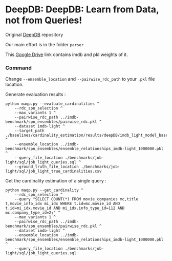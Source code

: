 # DeepDB: DeepDB: Learn from Data, not from Queries!
Original [DeepDB](https://github.com/DataManagementLab/deepdb-public.git) repository

Our main effort is in the folder `parser`

This [Google Drive](https://drive.google.com/drive/folders/11e19PH7jNOBdFVNzegg0uJcrT2xFCpTy) link contains imdb and pkl weights of it.

### Command

Change `--ensemble_location` and `--pairwise_rdc_path` to your `.pkl` file location.

Generate evaluation results :
```
python maqp.py --evaluate_cardinalities ^
    --rdc_spn_selection ^
    --max_variants 1 ^
    --pairwise_rdc_path ../imdb-benchmark/spn_ensembles/pairwise_rdc.pkl ^
    --dataset imdb-light ^
    --target_path ./baselines/cardinality_estimation/results/deepDB/imdb_light_model_based_budget_5.csv ^
    --ensemble_location ../imdb-benchmark/spn_ensembles/ensemble_relationships_imdb-light_1000000.pkl ^
    --query_file_location ./benchmarks/job-light/sql/job_light_queries.sql ^
    --ground_truth_file_location ./benchmarks/job-light/sql/job_light_true_cardinalities.csv
```

Get the cardinality estimation of a single query :
```
python maqp.py --get_cardinality ^
    --rdc_spn_selection ^
    --query "SELECT COUNT(*) FROM movie_companies mc,title t,movie_info_idx mi_idx WHERE t.id=mc.movie_id AND t.id=mi_idx.movie_id AND mi_idx.info_type_id=112 AND mc.company_type_id=2;" ^
    --max_variants 1 ^
    --pairwise_rdc_path ../imdb-benchmark/spn_ensembles/pairwise_rdc.pkl ^
    --dataset imdb-light ^
    --ensemble_location ../imdb-benchmark/spn_ensembles/ensemble_relationships_imdb-light_1000000.pkl ^
    --query_file_location ./benchmarks/job-light/sql/job_light_queries.sql
```
